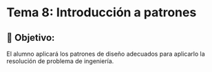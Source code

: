 # Tema 8: Introducción a patrones

## :dart: Objetivo:
El alumno aplicará los patrones de diseño adecuados para aplicarlo la resolución de problema de ingeniería.
